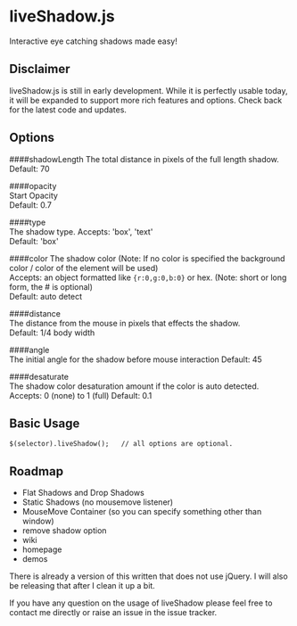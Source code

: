 liveShadow.js
============

Interactive eye catching shadows made easy!  

## Disclaimer 

liveShadow.js is still in early development. While it is perfectly usable today, it will be expanded to support more rich features and options. Check back for the latest code and updates.  

## Options

####shadowLength
The total distance in pixels of the full length shadow. 
Default: 70


####opacity  
Start Opacity  
Default: 0.7  


####type  
The shadow type. 
Accepts: 'box', 'text'  
Default: 'box'  


####color 
The shadow color (Note: If no color is specified the background color / color of the element will be used)  
Accepts: an object formatted like `{r:0,g:0,b:0}` or hex. (Note: short or long form, the # is optional)  
Default: auto detect  


####distance  
The distance from the mouse in pixels that effects the shadow.  
Default: 1/4 body width  


####angle  
The initial angle for the shadow before mouse interaction 
Default: 45  


####desaturate  
The shadow color desaturation amount if the color is auto detected.  
Accepts: 0 (none) to 1 (full)
Default: 0.1

## Basic Usage
	
	$(selector).liveShadow(); 	// all options are optional.
	

## Roadmap
 - Flat Shadows and Drop Shadows
 - Static Shadows (no mousemove listener) 
 - MouseMove Container (so you can specify something other than window) 
 - remove shadow option
 - wiki
 - homepage
 - demos

There is already a version of this written that does not use jQuery. I will also be releasing that after I clean it up a bit.  

If you have any question on the usage of liveShadow please feel free to contact me directly or raise an issue in the issue tracker. 